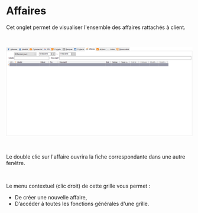 # Affaires

Cet onglet permet de visualiser l'ensemble des affaires rattachés à 
 client.


 


![](OngletAffaires.png)


 


Le double clic sur l'affaire ouvrira la fiche correspondante dans une 
 autre fenêtre.


 


Le menu contextuel (clic droit) de cette grille vous permet :


* De créer 
 une nouvelle affaire,
* D’accéder 
 à toutes les fonctions générales d'une grille.



